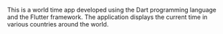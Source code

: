 This is a world time app developed using the Dart programming language and the Flutter framework. The application displays the current time in various countries around the world.
